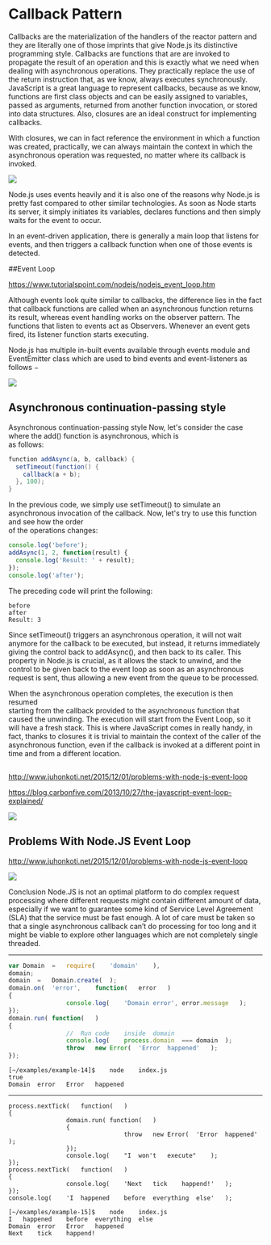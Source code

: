 # Callback Pattern

Callbacks are the materialization of the handlers of the reactor pattern and they are 
literally one of those imprints that give Node.js its distinctive programming style. 
Callbacks are functions that are  are invoked to propagate the result of an operation 
and this is exactly what we need when dealing with asynchronous operations. 
They practically replace the use of the return instruction that,  as we know, always 
executes synchronously. JavaScript is a great language to represent callbacks, 
because as we know, functions are first class objects and can be easily assigned to 
variables, passed as arguments, returned from another function invocation, or stored 
into data structures. Also, closures are an ideal construct for implementing callbacks. 

With closures, we can in fact reference the environment in which a function was 
created, practically, we can always maintain the context in which the asynchronous 
operation was requested, no matter where its callback is invoked.

![](https://www.tutorialspoint.com/nodejs/images/event_loop.jpg)

Node.js uses events heavily and it is also one of the reasons why Node.js is pretty fast compared to other similar technologies. As soon as Node starts its server, it simply initiates its variables, declares functions and then simply waits for the event to occur.

In an event-driven application, there is generally a main loop that listens for events, and then triggers a callback function when one of those events is detected.



##Event Loop

https://www.tutorialspoint.com/nodejs/nodejs_event_loop.htm

Although events look quite similar to callbacks, the difference lies in the fact that callback functions are called 
when an asynchronous function returns its result, whereas event handling works on the observer pattern. The functions 
that listen to events act as Observers. Whenever an event gets fired, its listener function starts executing.

Node.js has multiple in-built events available through events module and EventEmitter class 
which are used to bind events and event-listeners as follows −


![](http://1.bp.blogspot.com/-XahRlUVK2vo/VVHRoY_mGGI/AAAAAAAAAQU/FBqvjWJPfWk/s1600/node_way.jpg)


## Asynchronous continuation-passing style

Asynchronous continuation-passing style
Now, let's consider the case where the add() function is asynchronous, which is  
as follows:
```java
function addAsync(a, b, callback) {
  setTimeout(function() {
    callback(a + b);
  }, 100);
}
```
In the previous code, we simply use setTimeout() to simulate an asynchronous 
invocation of the callback. Now, let's try to use this function and see how the order  
of the operations changes:
```js
console.log('before');
addAsync(1, 2, function(result) {
  console.log('Result: ' + result);
});
console.log('after');
```
The preceding code will print the following:
```
before
after
Result: 3
```
Since setTimeout() triggers an asynchronous operation, it will not wait anymore 
for the callback to be executed, but instead, it returns immediately giving the control 
back to addAsync(), and then back to its caller. This property in Node.js is crucial, 
as it allows the stack to unwind, and the control to be given back to the event loop as 
soon as an asynchronous request is sent, thus allowing a new event from the queue 
to be processed. 

When the asynchronous operation completes, the execution is then resumed  
starting from the callback provided to the asynchronous function that caused the 
unwinding. The execution will start from the Event Loop, so it will have a fresh stack. 
This is where JavaScript comes in really handy, in fact, thanks to closures it is trivial to 
maintain the context of the caller of the asynchronous function, even if the callback is 
invoked at a different point in time and from a different location.

##
http://www.juhonkoti.net/2015/12/01/problems-with-node-js-event-loop


https://blog.carbonfive.com/2013/10/27/the-javascript-event-loop-explained/

![](https://blog.carbonfive.com/wp-content/uploads/2013/10/web-workers.png)



## Problems With Node.JS Event Loop

http://www.juhonkoti.net/2015/12/01/problems-with-node-js-event-loop

![](http://www.juhonkoti.net/wp-content/uploads/2015/12/ad7e7a46bf5b9fbacec609c360dd1c09.png)

Conclusion
Node.JS is not an optimal platform to do complex request processing where different requests might contain different amount of data, especially if we want to guarantee some kind of Service Level Agreement (SLA) that the service must be fast enough. A lot of care must be taken so that a single asynchronous callback can’t do processing for too long and it might be viable to explore other languages which are not completely single threaded.


---

```js
var	Domain	=	require(	'domain'	),
domain;
domain	=	Domain.create(	);
domain.on(	'error',	function(	error	)	
{
				console.log(	'Domain	error',	error.message	);
});
domain.run(	function(	)
{
				//	Run	code	inside	domain
				console.log(	process.domain	===	domain	);
				throw	new	Error(	'Error	happened'	);	
});
```

```shell
[~/examples/example-14]$	node	index.js
true
Domain	error	Error	happened
```

---

```
process.nextTick(	function(	)	
{
				domain.run(	function(	)	
				{
								throw	new	Error(	'Error	happened'	);
				});
				console.log(	"I	won't	execute"	);
});	
process.nextTick(	function(	)	
{
				console.log(	'Next	tick	happend!'	);
});
console.log(	'I	happened	before	everything	else'	);
```

```shell
[~/examples/example-15]$	node	index.js
I	happened	before	everything	else
Domain	error	Error	happened
Next	tick	happend!
```

